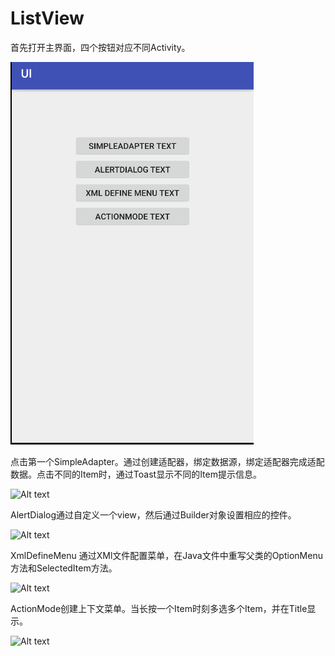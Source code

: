 # ListView
首先打开主界面，四个按钮对应不同Activity。

![4个按钮](https://github.com/lx85886693/ListView/blob/master/img/1.png)

点击第一个SimpleAdapter。通过创建适配器，绑定数据源，绑定适配器完成适配数据。点击不同的Item时，通过Toast显示不同的Item提示信息。

![Alt text](https://github.com/lx85886693/ListView/tree/master/img/2.png)

AlertDialog通过自定义一个view，然后通过Builder对象设置相应的控件。

![Alt text](https://github.com/lx85886693/ListView/tree/master/img/3.png)

XmlDefineMenu 通过XMl文件配置菜单，在Java文件中重写父类的OptionMenu方法和SelectedItem方法。

![Alt text](https://github.com/lx85886693/ListView/tree/master/img/4.png)

ActionMode创建上下文菜单。当长按一个Item时刻多选多个Item，并在Title显示。

![Alt text](https://github.com/lx85886693/ListView/tree/master/img/5.png)
